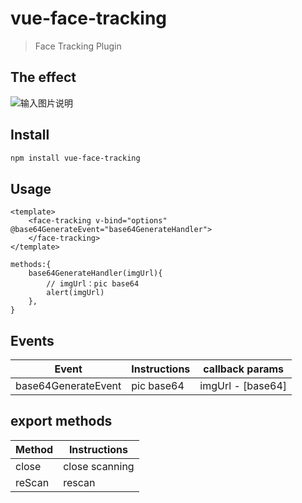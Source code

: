 # vue-face-tracking

> Face Tracking Plugin

## The effect
![输入图片说明](https://gitee.com/guonan01/vue-face-tracking/raw/master/sample1639020755(1).jpg)

## Install

``` bash
npm install vue-face-tracking
```

## Usage
``` vue
<template>
    <face-tracking v-bind="options" @base64GenerateEvent="base64GenerateHandler">
    </face-tracking>
</template>

methods:{
    base64GenerateHandler(imgUrl){
    	// imgUrl：pic base64
        alert(imgUrl)
    },
}
```

## Events

| Event                | Instructions                         | callback params |
| ------------------- | ---------------------------- | -------- |
| base64GenerateEvent | pic base64 |     imgUrl - [base64]     |

## export methods

| Method | Instructions     |
| ------ | -------- |
| close  | close scanning |
| reScan | rescan |


